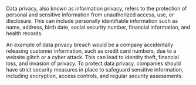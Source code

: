 Data privacy, also known as information privacy, refers to the protection of personal and sensitive information from unauthorized access, use, or disclosure. This can include personally identifiable information such as name, address, birth date, social security number, financial information, and health records.

An example of data privacy breach would be a company accidentally releasing customer information, such as credit card numbers, due to a website glitch or a cyber attack. This can lead to identity theft, financial loss, and invasion of privacy. To protect data privacy, companies should have strict security measures in place to safeguard sensitive information, including encryption, access controls, and regular security assessments.